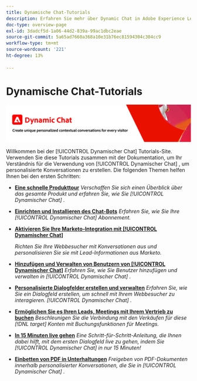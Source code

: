 ```yaml
---
title: Dynamische Chat-Tutorials
description: Erfahren Sie mehr über Dynamic Chat in Adobe Experience League. Verwenden Sie diese Tutorials zusammen mit der Dokumentation, um Ihr Verständnis dafür zu verbessern, wie Sie mit Dynamic Chat personalisierte Konversationen erstellen können.
doc-type: overview-page
exl-id: 3dadcf5d-1a06-44d2-839a-99ac1dbc2eae
source-git-commit: 5a65ad7660a368a10e31b76ec81594304c304cc9
workflow-type: tm+mt
source-wordcount: '221'
ht-degree: 13%

---
```


# Dynamische Chat-Tutorials

![](assets/dynamic-chat-header.png)

Willkommen bei der [!UICONTROL Dynamischer Chat]  Tutorials-Site. Verwenden Sie diese Tutorials zusammen mit der Dokumentation, um Ihr Verständnis für die Verwendung von [!UICONTROL Dynamischer Chat]  , um personalisierte Konversationen zu erstellen. Die folgenden Themen helfen Ihnen bei den ersten Schritten:

* **[Eine schnelle Produkttour](product-tour.md)**
   *Verschaffen Sie sich einen Überblick über das gesamte Produkt und erfahren Sie, wie Sie [!UICONTROL Dynamischer Chat] .*
* **[Einrichten und Installieren des Chat-Bots](setup.md)**
   *Erfahren Sie, wie Sie Ihre [!UICONTROL Dynamischer Chat]  Abonnement.*
* **[Aktivieren Sie Ihre Marketo-Integration mit [!UICONTROL Dynamischer Chat]](marketo-integration.md)**

   *Richten Sie Ihre Webbesucher mit Konversationen aus und personalisieren Sie sie mit Lead-Informationen aus Marketo.*
* **[Hinzufügen und Verwalten von Benutzern von [!UICONTROL Dynamischer Chat]](user-management.md)**
   *Erfahren Sie, wie Sie Benutzer hinzufügen und verwalten in [!UICONTROL Dynamischer Chat] .*
* **[Personalisierte Dialogfelder erstellen und verwalten](dialogue-management.md)**
   *Erfahren Sie, wie Sie ein Dialogfeld erstellen, um schnell mit Ihrem Webbesucher zu interagieren. [!UICONTROL Dynamischer Chat] .*
* **[Ermöglichen Sie es Ihren Leads, Meetings mit Ihrem Vertrieb zu buchen](meeting-booking.md)**
   *Beschleunigen Sie die Verbindung mit den Verkäufen für diese [!DNL target] Konten mit Buchungsfunktionen für Meetings.*
* **[In 15 Minuten live gehen](go-live-in-15-minutes.md)**
   *Eine Schritt-für-Schritt-Anleitung, die Ihnen dabei hilft, mit dem ersten Dialogfeld live zu gehen, indem Sie [!UICONTROL Dynamischer Chat]  in nur 15 Minuten!*
* **[Einbetten von PDF in Unterhaltungen](document-cloud-integration.md)**
   *Freigeben von PDF-Dokumenten innerhalb personalisierter Konversationen, die Sie in [!UICONTROL Dynamischer Chat] .*

